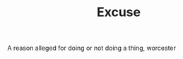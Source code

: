 ---
title: Excuse
letter: E
permalink: "/definitions/bld-excuse.html"
body: A reason alleged for doing or not doing a thing, worcester
published_at: '2018-07-07'
source: Black's Law Dictionary 2nd Ed (1910)
layout: post
---
